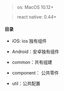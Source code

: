 > os: MacOS 10.12+

> react native: 0.44+ 

#### 目录
 - iOS: ios 独有组件
 
 - Android：安卓独有组件
 
 - common：共有组建

 - component： 公共零件
 
 - util：公共配置